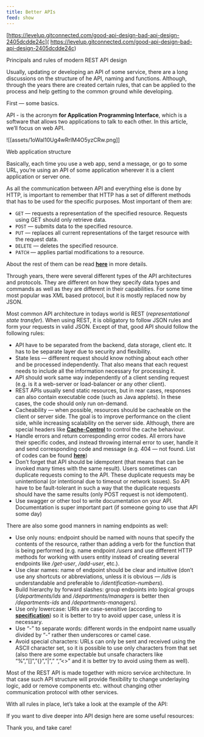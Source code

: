 ```yaml
---
title: Better APIs
feed: show
---
```


[https://levelup.gitconnected.com/good-api-design-bad-api-design-2405dcdde24c]( https://levelup.gitconnected.com/good-api-design-bad-api-design-2405dcdde24c)

Principals and rules of modern REST API design

Usually, updating or developing an API of some service, there are a long discussions on the structure of he API, naming and functions. Although, through the years there are created certain rules, that can be applied to the process and help getting to the common ground while developing.

First — some basics.

API - is the acronym **for Application Programming Interface**, which is a software that allows two applications to talk to each other. In this article, we’ll focus on web API.

![[assets/1oWaI10Ug4wRrIM4O5yzCRw.png]]

Web application structure

Basically, each time you use a web app, send a message, or go to some URL, you’re using an API of some application wherever it is a client application or server one.

As all the communication between API and everything else is done by HTTP, is important to remember that HTTP has a set of different methods that has to be used for the specific purposes. Most important of them are:

- `GET` — requests a representation of the specified resource. Requests using GET should only retrieve data.
- `POST` — submits data to the specified resource.
- `PUT` — replaces all current representations of the target resource with the request data.
- `DELETE` — deletes the specified resource.
- `PATCH` — applies partial modifications to a resource.

About the rest of them can be read [**here**](https://developer.mozilla.org/en-US/docs/Web/HTTP/Methods) in more details.

Through years, there were several different types of the API architectures and protocols. They are different on how they specify data types and commands as well as they are different in their capabilities. For some time most popular was XML based protocol, but it is mostly replaced now by JSON.

Most common API architecture in todays world is REST (_representational state transfer_). When using REST, it is obligatory to follow JSON rules and form your requests in valid JSON. Except of that, good API should follow the following rules:

- API have to be separated from the backend, data storage, client etc. It has to be separate layer due to security and flexibility.
- State less — different request should know nothing about each other and be processed independently. That also means that each request needs to include all the information necessary for processing it.
- API should work same way independently of a client sending request (e.g. is it a web-server or load-balancer or any other client).
- REST APIs usually send static resources, but in rear cases, responses can also contain executable code (such as Java applets). In these cases, the code should only run on-demand.
- Cacheability — when possible, resources should be cacheable on the client or server side. The goal is to improve performance on the client side, while increasing scalability on the server side. Although, there are special headers like [**Cache-Control**](https://restfulapi.net/caching/) to control the cache behaviour.
- Handle errors and return corresponding error codes. All errors have their specific codes, and instead throwing internal error to user, handle it and send corresponding code and message (e.g. 404 — not found. List of codes can be found [**here**](https://developer.mozilla.org/en-US/docs/Web/HTTP/Status))
- Don’t forget that API should be idempotent (that means that can be invoked many times with the same result). Users sometimes can duplicate requests coming to the API. These duplicate requests may be unintentional (or intentional due to timeout or network issues). So API have to be fault-tolerant in such a way that the duplicate requests should have the same results (only POST request is not idempotent).
- Use swagger or other tool to write documentation on your API. Documentation is super important part (if someone going to use that API some day)

There are also some good manners in naming endpoints as well:

- Use only nouns: endpoint should be named with nouns that specify the contents of the resource, rather than adding a verb for the function that is being performed (e.g. name endpoint _/users_ and use different HTTP methods for working with users entity instead of creating several endpoints like _/get-user_, _/add-user_, etc.).
- Use clear names: name of endpoint should be clear and intuitive (don’t use any shortcuts or abbreviations, unless it is obvious — _/ids_ is understandable and preferable to _/identification-numbers_).
- Build hierarchy by forward slashes: group endpoints into logical groups (_/departments/ids_ and _/departments/managers_ is better then _/departments-ids_ and _/departments-managers)._
- Use only lowercase: URIs are case-sensitive (according to [**specification**](https://datatracker.ietf.org/doc/html/rfc3986)) so it is better to try to avoid upper case, unless it is necessary.
- Use “-” to separate words: different words in the endpoint name usually divided by “-” rather then underscores or camel case.
- Avoid special characters: URLs can only be sent and received using the ASCII character set, so it is possible to use only characters from that set (also there are some expectable but unsafe characters like “%”,”[]”,”{}”,”|”,” “,”<>” and it is better try to avoid using them as well).

Most of the REST API is made together with micro service architecture. In that case such API structure will provide flexibility to change underlaying logic, add or remove components etc. without changing other communication protocol with other services.

With all rules in place, let’s take a look at the example of the API:

If you want to dive deeper into API design here are some useful resources:

Thank you, and take care!
